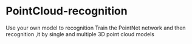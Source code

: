 # PointCloud-recognition
Use your own model to recognition
Train the PointNet network and then recognition ,it by single and multiple 3D point cloud models

